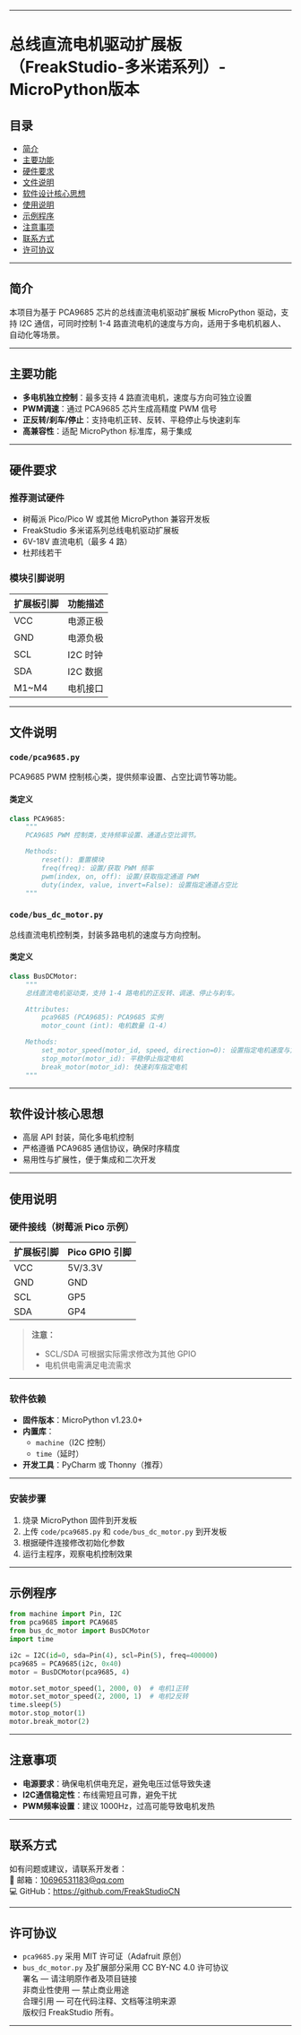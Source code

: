 
---

# 总线直流电机驱动扩展板（FreakStudio-多米诺系列）- MicroPython版本

## 目录
- [简介](#简介)
- [主要功能](#主要功能)
- [硬件要求](#硬件要求)
- [文件说明](#文件说明)
- [软件设计核心思想](#软件设计核心思想)
- [使用说明](#使用说明)
- [示例程序](#示例程序)
- [注意事项](#注意事项)
- [联系方式](#联系方式)
- [许可协议](#许可协议)

---

## 简介
本项目为基于 PCA9685 芯片的总线直流电机驱动扩展板 MicroPython 驱动，支持 I2C 通信，可同时控制 1-4 路直流电机的速度与方向，适用于多电机机器人、自动化等场景。

---

## 主要功能
- **多电机独立控制**：最多支持 4 路直流电机，速度与方向可独立设置
- **PWM调速**：通过 PCA9685 芯片生成高精度 PWM 信号
- **正反转/刹车/停止**：支持电机正转、反转、平稳停止与快速刹车
- **高兼容性**：适配 MicroPython 标准库，易于集成

---

## 硬件要求

### 推荐测试硬件
- 树莓派 Pico/Pico W 或其他 MicroPython 兼容开发板
- FreakStudio 多米诺系列总线电机驱动扩展板
- 6V-18V 直流电机（最多 4 路）
- 杜邦线若干

### 模块引脚说明
| 扩展板引脚 | 功能描述         |
|------------|------------------|
| VCC        | 电源正极         |
| GND        | 电源负极         |
| SCL        | I2C 时钟         |
| SDA        | I2C 数据         |
| M1~M4      | 电机接口         |

---

## 文件说明

### `code/pca9685.py`
PCA9685 PWM 控制核心类，提供频率设置、占空比调节等功能。

#### 类定义
```python
class PCA9685:
    """
    PCA9685 PWM 控制类，支持频率设置、通道占空比调节。

    Methods:
        reset(): 重置模块
        freq(freq): 设置/获取 PWM 频率
        pwm(index, on, off): 设置/获取指定通道 PWM
        duty(index, value, invert=False): 设置指定通道占空比
    """
```

### `code/bus_dc_motor.py`
总线直流电机控制类，封装多路电机的速度与方向控制。

#### 类定义
```python
class BusDCMotor:
    """
    总线直流电机驱动类，支持 1-4 路电机的正反转、调速、停止与刹车。

    Attributes:
        pca9685 (PCA9685): PCA9685 实例
        motor_count (int): 电机数量（1-4）

    Methods:
        set_motor_speed(motor_id, speed, direction=0): 设置指定电机速度与方向
        stop_motor(motor_id): 平稳停止指定电机
        break_motor(motor_id): 快速刹车指定电机
    """
```

---

## 软件设计核心思想

- 高层 API 封装，简化多电机控制
- 严格遵循 PCA9685 通信协议，确保时序精度
- 易用性与扩展性，便于集成和二次开发

---

## 使用说明

### 硬件接线（树莓派 Pico 示例）

| 扩展板引脚 | Pico GPIO 引脚 |
|------------|--------------|
| VCC        | 5V/3.3V      |
| GND        | GND          |
| SCL        | GP5          |
| SDA        | GP4          |

> **注意：**
> - SCL/SDA 可根据实际需求修改为其他 GPIO
> - 电机供电需满足电流需求

---

### 软件依赖

- **固件版本**：MicroPython v1.23.0+
- **内置库**：
  - `machine`（I2C 控制）
  - `time`（延时）
- **开发工具**：PyCharm 或 Thonny（推荐）

---

### 安装步骤

1. 烧录 MicroPython 固件到开发板
2. 上传 `code/pca9685.py` 和 `code/bus_dc_motor.py` 到开发板
3. 根据硬件连接修改初始化参数
4. 运行主程序，观察电机控制效果

---

## 示例程序

```python
from machine import Pin, I2C
from pca9685 import PCA9685
from bus_dc_motor import BusDCMotor
import time

i2c = I2C(id=0, sda=Pin(4), scl=Pin(5), freq=400000)
pca9685 = PCA9685(i2c, 0x40)
motor = BusDCMotor(pca9685, 4)

motor.set_motor_speed(1, 2000, 0)  # 电机1正转
motor.set_motor_speed(2, 2000, 1)  # 电机2反转
time.sleep(5)
motor.stop_motor(1)
motor.break_motor(2)
```

---

## 注意事项
- **电源要求**：确保电机供电充足，避免电压过低导致失速
- **I2C通信稳定性**：布线需短且可靠，避免干扰
- **PWM频率设置**：建议 1000Hz，过高可能导致电机发热

---

## 联系方式
如有问题或建议，请联系开发者：  
📧 邮箱：10696531183@qq.com  
💻 GitHub：https://github.com/FreakStudioCN

---

## 许可协议
- `pca9685.py` 采用 MIT 许可证（Adafruit 原创）
- `bus_dc_motor.py` 及扩展部分采用 CC BY-NC 4.0 许可协议  
署名 — 请注明原作者及项目链接  
非商业性使用 — 禁止商业用途  
合理引用 — 可在代码注释、文档等注明来源  
版权归 FreakStudio 所有。

---